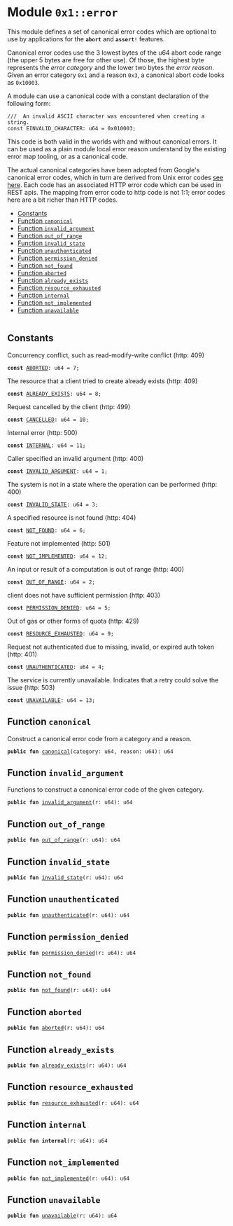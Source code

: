 
<a name="0x1_error"></a>

# Module `0x1::error`

This module defines a set of canonical error codes which are optional to use by applications for the
<code><b>abort</b></code> and <code><b>assert</b>!</code> features.

Canonical error codes use the 3 lowest bytes of the u64 abort code range (the upper 5 bytes are free for other use).
Of those, the highest byte represents the *error category* and the lower two bytes the *error reason*.
Given an error category <code>0x1</code> and a reason <code>0x3</code>, a canonical abort code looks as <code>0x10003</code>.

A module can use a canonical code with a constant declaration of the following form:

```
///  An invalid ASCII character was encountered when creating a string.
const EINVALID_CHARACTER: u64 = 0x010003;
```

This code is both valid in the worlds with and without canonical errors. It can be used as a plain module local
error reason understand by the existing error map tooling, or as a canonical code.

The actual canonical categories have been adopted from Google's canonical error codes, which in turn are derived
from Unix error codes [see here](https://cloud.google.com/apis/design/errors#handling_errors). Each code has an
associated HTTP error code which can be used in REST apis. The mapping from error code to http code is not 1:1;
error codes here are a bit richer than HTTP codes.


-  [Constants](#@Constants_0)
-  [Function `canonical`](#0x1_error_canonical)
-  [Function `invalid_argument`](#0x1_error_invalid_argument)
-  [Function `out_of_range`](#0x1_error_out_of_range)
-  [Function `invalid_state`](#0x1_error_invalid_state)
-  [Function `unauthenticated`](#0x1_error_unauthenticated)
-  [Function `permission_denied`](#0x1_error_permission_denied)
-  [Function `not_found`](#0x1_error_not_found)
-  [Function `aborted`](#0x1_error_aborted)
-  [Function `already_exists`](#0x1_error_already_exists)
-  [Function `resource_exhausted`](#0x1_error_resource_exhausted)
-  [Function `internal`](#0x1_error_internal)
-  [Function `not_implemented`](#0x1_error_not_implemented)
-  [Function `unavailable`](#0x1_error_unavailable)


<pre><code></code></pre>



<a name="@Constants_0"></a>

## Constants


<a name="0x1_error_ABORTED"></a>

Concurrency conflict, such as read-modify-write conflict (http: 409)


<pre><code><b>const</b> <a href="error.md#0x1_error_ABORTED">ABORTED</a>: u64 = 7;
</code></pre>



<a name="0x1_error_ALREADY_EXISTS"></a>

The resource that a client tried to create already exists (http: 409)


<pre><code><b>const</b> <a href="error.md#0x1_error_ALREADY_EXISTS">ALREADY_EXISTS</a>: u64 = 8;
</code></pre>



<a name="0x1_error_CANCELLED"></a>

Request cancelled by the client (http: 499)


<pre><code><b>const</b> <a href="error.md#0x1_error_CANCELLED">CANCELLED</a>: u64 = 10;
</code></pre>



<a name="0x1_error_INTERNAL"></a>

Internal error (http: 500)


<pre><code><b>const</b> <a href="error.md#0x1_error_INTERNAL">INTERNAL</a>: u64 = 11;
</code></pre>



<a name="0x1_error_INVALID_ARGUMENT"></a>

Caller specified an invalid argument (http: 400)


<pre><code><b>const</b> <a href="error.md#0x1_error_INVALID_ARGUMENT">INVALID_ARGUMENT</a>: u64 = 1;
</code></pre>



<a name="0x1_error_INVALID_STATE"></a>

The system is not in a state where the operation can be performed (http: 400)


<pre><code><b>const</b> <a href="error.md#0x1_error_INVALID_STATE">INVALID_STATE</a>: u64 = 3;
</code></pre>



<a name="0x1_error_NOT_FOUND"></a>

A specified resource is not found (http: 404)


<pre><code><b>const</b> <a href="error.md#0x1_error_NOT_FOUND">NOT_FOUND</a>: u64 = 6;
</code></pre>



<a name="0x1_error_NOT_IMPLEMENTED"></a>

Feature not implemented (http: 501)


<pre><code><b>const</b> <a href="error.md#0x1_error_NOT_IMPLEMENTED">NOT_IMPLEMENTED</a>: u64 = 12;
</code></pre>



<a name="0x1_error_OUT_OF_RANGE"></a>

An input or result of a computation is out of range (http: 400)


<pre><code><b>const</b> <a href="error.md#0x1_error_OUT_OF_RANGE">OUT_OF_RANGE</a>: u64 = 2;
</code></pre>



<a name="0x1_error_PERMISSION_DENIED"></a>

client does not have sufficient permission (http: 403)


<pre><code><b>const</b> <a href="error.md#0x1_error_PERMISSION_DENIED">PERMISSION_DENIED</a>: u64 = 5;
</code></pre>



<a name="0x1_error_RESOURCE_EXHAUSTED"></a>

Out of gas or other forms of quota (http: 429)


<pre><code><b>const</b> <a href="error.md#0x1_error_RESOURCE_EXHAUSTED">RESOURCE_EXHAUSTED</a>: u64 = 9;
</code></pre>



<a name="0x1_error_UNAUTHENTICATED"></a>

Request not authenticated due to missing, invalid, or expired auth token (http: 401)


<pre><code><b>const</b> <a href="error.md#0x1_error_UNAUTHENTICATED">UNAUTHENTICATED</a>: u64 = 4;
</code></pre>



<a name="0x1_error_UNAVAILABLE"></a>

The service is currently unavailable. Indicates that a retry could solve the issue (http: 503)


<pre><code><b>const</b> <a href="error.md#0x1_error_UNAVAILABLE">UNAVAILABLE</a>: u64 = 13;
</code></pre>



<a name="0x1_error_canonical"></a>

## Function `canonical`

Construct a canonical error code from a category and a reason.


<pre><code><b>public</b> <b>fun</b> <a href="error.md#0x1_error_canonical">canonical</a>(category: u64, reason: u64): u64
</code></pre>



<a name="0x1_error_invalid_argument"></a>

## Function `invalid_argument`

Functions to construct a canonical error code of the given category.


<pre><code><b>public</b> <b>fun</b> <a href="error.md#0x1_error_invalid_argument">invalid_argument</a>(r: u64): u64
</code></pre>



<a name="0x1_error_out_of_range"></a>

## Function `out_of_range`



<pre><code><b>public</b> <b>fun</b> <a href="error.md#0x1_error_out_of_range">out_of_range</a>(r: u64): u64
</code></pre>



<a name="0x1_error_invalid_state"></a>

## Function `invalid_state`



<pre><code><b>public</b> <b>fun</b> <a href="error.md#0x1_error_invalid_state">invalid_state</a>(r: u64): u64
</code></pre>



<a name="0x1_error_unauthenticated"></a>

## Function `unauthenticated`



<pre><code><b>public</b> <b>fun</b> <a href="error.md#0x1_error_unauthenticated">unauthenticated</a>(r: u64): u64
</code></pre>



<a name="0x1_error_permission_denied"></a>

## Function `permission_denied`



<pre><code><b>public</b> <b>fun</b> <a href="error.md#0x1_error_permission_denied">permission_denied</a>(r: u64): u64
</code></pre>



<a name="0x1_error_not_found"></a>

## Function `not_found`



<pre><code><b>public</b> <b>fun</b> <a href="error.md#0x1_error_not_found">not_found</a>(r: u64): u64
</code></pre>



<a name="0x1_error_aborted"></a>

## Function `aborted`



<pre><code><b>public</b> <b>fun</b> <a href="error.md#0x1_error_aborted">aborted</a>(r: u64): u64
</code></pre>



<a name="0x1_error_already_exists"></a>

## Function `already_exists`



<pre><code><b>public</b> <b>fun</b> <a href="error.md#0x1_error_already_exists">already_exists</a>(r: u64): u64
</code></pre>



<a name="0x1_error_resource_exhausted"></a>

## Function `resource_exhausted`



<pre><code><b>public</b> <b>fun</b> <a href="error.md#0x1_error_resource_exhausted">resource_exhausted</a>(r: u64): u64
</code></pre>



<a name="0x1_error_internal"></a>

## Function `internal`



<pre><code><b>public</b> <b>fun</b> <b>internal</b>(r: u64): u64
</code></pre>



<a name="0x1_error_not_implemented"></a>

## Function `not_implemented`



<pre><code><b>public</b> <b>fun</b> <a href="error.md#0x1_error_not_implemented">not_implemented</a>(r: u64): u64
</code></pre>



<a name="0x1_error_unavailable"></a>

## Function `unavailable`



<pre><code><b>public</b> <b>fun</b> <a href="error.md#0x1_error_unavailable">unavailable</a>(r: u64): u64
</code></pre>
